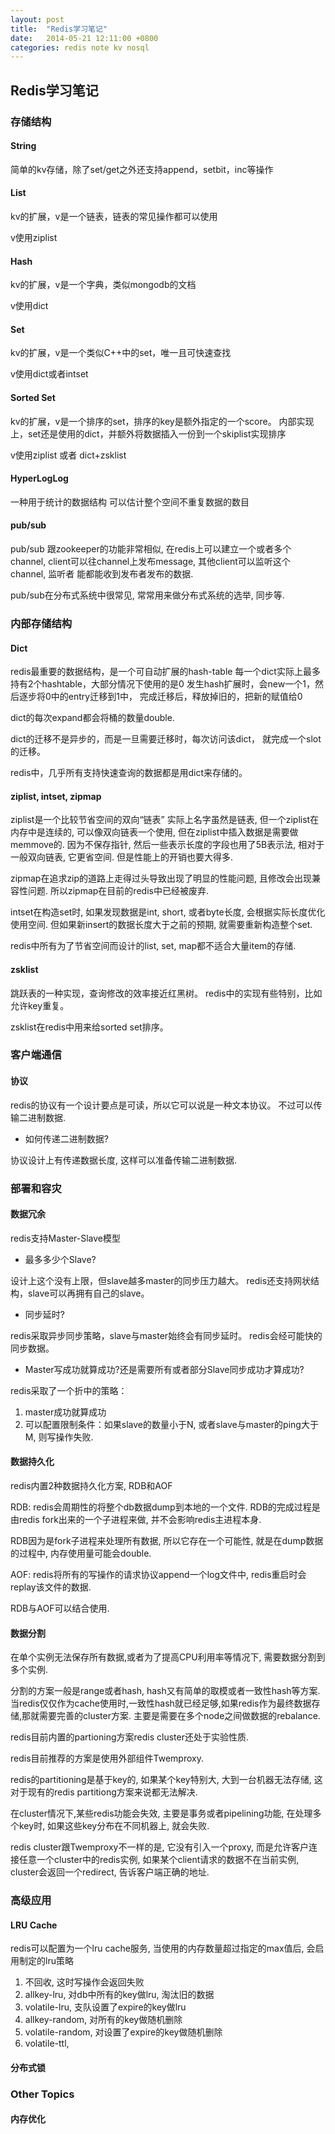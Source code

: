 ```yaml
---
layout: post
title:  "Redis学习笔记"
date:   2014-05-21 12:11:00 +0800
categories: redis note kv nosql
---
```


## Redis学习笔记

### 存储结构

#### String

简单的kv存储，除了set/get之外还支持append，setbit，inc等操作

#### List

kv的扩展，v是一个链表，链表的常见操作都可以使用

v使用ziplist

#### Hash

kv的扩展，v是一个字典，类似mongodb的文档

v使用dict

#### Set

kv的扩展，v是一个类似C++中的set，唯一且可快速查找

v使用dict或者intset

#### Sorted Set

kv的扩展，v是一个排序的set，排序的key是额外指定的一个score。
内部实现上，set还是使用的dict，并额外将数据插入一份到一个skiplist实现排序

v使用ziplist 或者 dict+zsklist

#### HyperLogLog

一种用于统计的数据结构
可以估计整个空间不重复数据的数目

#### pub/sub

pub/sub 跟zookeeper的功能非常相似, 在redis上可以建立一个或者多个channel,
client可以往channel上发布message, 其他client可以监听这个channel, 监听者
能都能收到发布者发布的数据.

pub/sub在分布式系统中很常见, 常常用来做分布式系统的选举, 同步等.


### 内部存储结构

#### Dict

redis最重要的数据结构，是一个可自动扩展的hash-table
每一个dict实际上最多持有2个hashtable，大部分情况下使用的是0
发生hash扩展时，会new一个1，然后逐步将0中的entry迁移到1中，
完成迁移后，释放掉旧的，把新的赋值给0

dict的每次expand都会将桶的数量double.

dict的迁移不是异步的，而是一旦需要迁移时，每次访问该dict，
就完成一个slot的迁移。

redis中，几乎所有支持快速查询的数据都是用dict来存储的。

#### ziplist, intset, zipmap

ziplist是一个比较节省空间的双向“链表”
实际上名字虽然是链表, 但一个ziplist在内存中是连续的, 可以像双向链表一个使用,
但在ziplist中插入数据是需要做memmove的.
因为不保存指针, 然后一些表示长度的字段也用了5B表示法, 相对于一般双向链表, 它更省空间.
但是性能上的开销也要大得多.

zipmap在追求zip的道路上走得过头导致出现了明显的性能问题, 且修改会出现兼容性问题.
所以zipmap在目前的redis中已经被废弃.

intset在构造set时, 如果发现数据是int, short, 或者byte长度, 会根据实际长度优化使用空间.
但如果新insert的数据长度大于之前的预期, 就需要重新构造整个set.

redis中所有为了节省空间而设计的list, set, map都不适合大量item的存储.

#### zsklist

跳跃表的一种实现，查询修改的效率接近红黑树。
redis中的实现有些特别，比如允许key重复。

zsklist在redis中用来给sorted set排序。

### 客户端通信

#### 协议

redis的协议有一个设计要点是可读，所以它可以说是一种文本协议。
不过可以传输二进制数据.

* 如何传递二进制数据?

协议设计上有传递数据长度, 这样可以准备传输二进制数据.

### 部署和容灾

#### 数据冗余

redis支持Master-Slave模型

* 最多多少个Slave?

设计上这个没有上限，但slave越多master的同步压力越大。
redis还支持网状结构，slave可以再拥有自己的slave。

* 同步延时?

redis采取异步同步策略，slave与master始终会有同步延时。
redis会经可能快的同步数据。

* Master写成功就算成功?还是需要所有或者部分Slave同步成功才算成功?

redis采取了一个折中的策略：
1. master成功就算成功
2. 可以配置限制条件：如果slave的数量小于N, 或者slave与master的ping大于M, 则写操作失败.

#### 数据持久化

redis内置2种数据持久化方案, RDB和AOF

RDB: redis会周期性的将整个db数据dump到本地的一个文件.
RDB的完成过程是由redis fork出来的一个子进程来做, 并不会影响redis主进程本身.

RDB因为是fork子进程来处理所有数据, 所以它存在一个可能性, 就是在dump数据的过程中, 内存使用量可能会double.

AOF: redis将所有的写操作的请求协议append一个log文件中, redis重启时会replay该文件的数据.

RDB与AOF可以结合使用.

#### 数据分割

在单个实例无法保存所有数据,或者为了提高CPU利用率等情况下, 需要数据分割到多个实例.

分割的方案一般是range或者hash, hash又有简单的取模或者一致性hash等方案.
当redis仅仅作为cache使用时,一致性hash就已经足够,如果redis作为最终数据存储,那就需要完善的cluster方案.
主要是需要在多个node之间做数据的rebalance.

redis目前内置的partioning方案redis cluster还处于实验性质.

redis目前推荐的方案是使用外部组件Twemproxy.

redis的partitioning是基于key的, 如果某个key特别大,
大到一台机器无法存储, 这对于现有的redis partitiong方案来说都无法解决.

在cluster情况下,某些redis功能会失效, 主要是事务或者pipelining功能, 在处理多个key时,
如果这些key分布在不同机器上, 就会失败.

redis cluster跟Twemproxy不一样的是, 它没有引入一个proxy,
而是允许客户连接任意一个cluster中的redis实例, 如果某个client请求的数据不在当前实例,
cluster会返回一个redirect, 告诉客户端正确的地址.


### 高级应用

#### LRU Cache

redis可以配置为一个lru cache服务, 当使用的内存数量超过指定的max值后, 会启用制定的lru策略

1. 不回收, 这时写操作会返回失败
2. allkey-lru, 对db中所有的key做lru, 淘汰旧的数据
3. volatile-lru, 支队设置了expire的key做lru
4. allkey-random, 对所有的key做随机删除
5. volatile-random, 对设置了expire的key做随机删除
6. volatile-ttl, 

#### 分布式锁

### Other Topics

#### 内存优化

